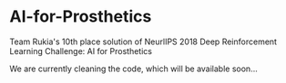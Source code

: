 # AI-for-Prosthetics
Team Rukia's 10th place solution of NeurlIPS 2018 Deep Reinforcement Learning Challenge: AI for Prosthetics

We are currently cleaning the code, which will be available soon...
